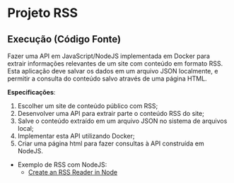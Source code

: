 # Projeto RSS

## Execução (Código Fonte)

Fazer uma API em JavaScript/NodeJS implementada em Docker para extrair informações relevantes de um site com conteúdo em formato RSS. Esta aplicação deve salvar os dados em um arquivo JSON localmente, e permitir a consulta do conteúdo salvo através de uma página HTML.

**Especificações**:

1. Escolher um site de conteúdo público com RSS;
2. Desenvolver uma API para extrair parte o conteúdo RSS do site;
3. Salve o conteúdo extraído em um arquivo JSON no sistema de arquivos local;
4. Implementar esta API utilizando Docker;
5. Criar uma página html para fazer consultas à API construída em NodeJS.

* Exemplo de RSS com NodeJS:
  * [Create an RSS Reader in Node](https://sabe.io/tutorials/rss-reader-node)

